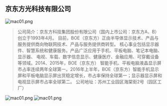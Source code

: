 ## 京东方光科技有限公司

![mac01.png](../img/jingdongfang1.png)
>公司简介：京东方科技集团股份有限公司（国内上市公司：京东方A、B）创立于1993年4月。
目前，BOE（京东方）正由半导体显示技术、产品与服务提供商向物联网技术、产品与服务提供商转型。
核心事业包括显示器件、智慧系统和健康服务。产品广泛应用于手机、平板电脑、笔记本电脑、显示器、
电视、车载、数字信息显示、健康医疗、金融应用、可穿戴设备等领域。2014、2015年，BOE（京东方）
智能手机、平板电脑液晶显示屏市占率连续两年全球第一。2016年上半年，BOE（京东方）智能手机显示
屏和平板电脑显示屏出货稳定增长，市占率保持全球第一；显示器显示屏和电视显示屏市占率全球第二。
公司地址：苏州工业园区海棠街2号（园区工厂）


![mac01.png](../img/jingdongfang2.png)
![mac01.png](../img/jingdongfang3.png)
